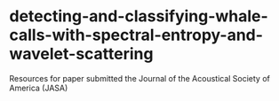 # detecting-and-classifying-whale-calls-with-spectral-entropy-and-wavelet-scattering
Resources for paper submitted the Journal of the Acoustical Society of America (JASA)
